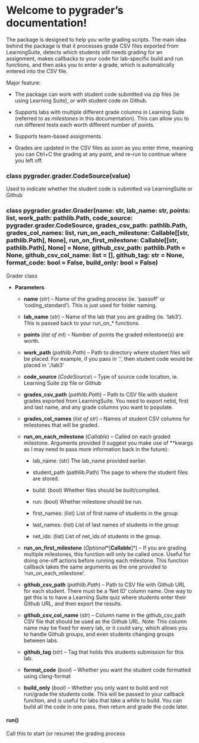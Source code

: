 # Welcome to pygrader’s documentation!

The package is designed to help you write grading scripts.  The main idea behind the package is that it processes grade CSV files exported from LearningSuite, detects which students still needs grading for an assignment, makes callbacks to your code for lab-specific build and run functions, and then asks you to enter a grade, which is automatically entered into the CSV file.

Major feature:


* The package can work with student code submitted via zip files (ie using Learning Suite), *or* with student code on Github.


* Supports labs with multiple different grade columns in Learning Suite (referred to as *milestones* in this documentation).  This can allow you to run different tests each worth different number of points.


* Supports team-based assignments.


* Grades are updated in the CSV files as soon as you enter thme, meaning you can Ctrl+C the grading at any point, and re-run to continue where you left off.


### class pygrader.grader.CodeSource(value)
Used to indicate whether the student code is submitted via LearningSuite or Github


### class pygrader.grader.Grader(name: str, lab_name: str, points: list, work_path: pathlib.Path, code_source: pygrader.grader.CodeSource, grades_csv_path: pathlib.Path, grades_col_names: list, run_on_each_milestone: Callable[[str, pathlib.Path], None], run_on_first_milestone: Callable[[str, pathlib.Path], None] = None, github_csv_path: pathlib.Path = None, github_csv_col_name: list = [], github_tag: str = None, format_code: bool = False, build_only: bool = False)
Grader class


* **Parameters**

    
    * **name** (*str*) – Name of the grading process (ie. ‘passoff’ or ‘coding_standard’).  This is just used for folder naming.


    * **lab_name** (*str*) – Name of the lab that you are grading (ie. ‘lab3’).  This is passed back to your run_on_\* functions.


    * **points** (*list of int*) – Number of points the graded milestone(s) are worth.


    * **work_path** (*pathlib.Path*) – Path to directory where student files will be placed.  For example, if you pass in ‘.’, then student code would be placed in ‘./lab3’


    * **code_source** (*CodeSource*) – Type of source code location, ie. Learning Suite zip file or Github


    * **grades_csv_path** (*pathlib.Path*) – Path to CSV file with student grades exported from LearningSuite.  You need to export netid, first and last name, and any grade columns you want to populate.


    * **grades_col_names** (*list of str*) – Names of student CSV columns for milestones that will be graded.


    * **run_on_each_milestone** (*Callable*) – Called on each graded milestone.  Arguments provided (I suggest you make use of \*\*kwargs as I may need to pass more information back in the future):


        * lab_name: (str) The lab_name provided earlier.


        * student_path (pathlib.Path)  The page to where the student files are stored.


        * build: (bool) Whether files should be built/compiled.


        * run: (bool) Whether milestone should be run.


        * first_names: (list) List of first name of students in the group


        * last_names: (list) List of last names of students in the group


        * net_ids: (list) List of net_ids of students in the group.



    * **run_on_first_milestone** (*Optional**[**Callable**]*) – If you are grading multiple milestones, this function will only be called once.  Useful for doing one-off actions before running each milestone. This function callback takes the same arguments as the one provided to ‘run_on_each_milestone’.


    * **github_csv_path** (*pathlib.Path*) – Path to CSV file with Github URL for each student.  There must be a ‘Net ID’ column name.  One way to get this is to have a Learning Suite quiz where students enter their Github URL, and then export the results.


    * **github_csv_col_name** (*str*) – Column name in the github_csv_path CSV file that should be used as the Github URL.  Note: This column name may be fixed for every lab, or it could vary, which allows you to handle Github groups, and even students changing groups between labs.


    * **github_tag** (*str*) – Tag that holds this students submission for this lab.


    * **format_code** (*bool*) – Whether you want the student code formatted using clang-format


    * **build_only** (*bool*) – Whether you only want to build and not run/grade the students code.  This will be passed to your callback function, and is useful for labs that take a while to build.  You can build all the code in one pass, then return and grade the code later.



#### run()
Call this to start (or resume) the grading process
